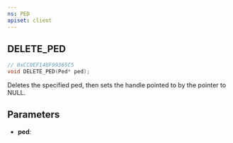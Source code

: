 ```yaml
---
ns: PED
apiset: client
---
```

## DELETE_PED

```c
// 0xCC0EF140F99365C5
void DELETE_PED(Ped* ped);
```

Deletes the specified ped, then sets the handle pointed to by the pointer to NULL.

## Parameters
* **ped**:



